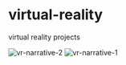 # virtual-reality
virtual reality projects

![vr-narrative-2](https://cloud.githubusercontent.com/assets/17754060/19768068/d41fb4a0-9c23-11e6-8fc6-29cbe642a62c.png)
![vr-narrative-1](https://cloud.githubusercontent.com/assets/17754060/19768065/cdf25786-9c23-11e6-8c08-81e123d6c5f7.png)

